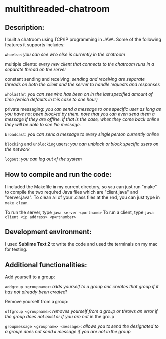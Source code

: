 multithreaded-chatroom
======================

Description: 
--------------

I built a chatroom using TCP/IP programming in JAVA. Some of the following features it supports includes: 

```whoelse```: *you can see who else is currently in the chatroom*

multiple clients: *every new client that connects to the chatroom runs in a separate thread on the server*

constant sending and receiving: *sending and receiving are separate threads on both the client and the server to handle requests and responses*

```wholasthr```: *you can see who has been on in the last specified amount of time (which defaults in this case to one hour)*

private messaging: *you can send a message to one specific user as long as you have not been blocked by them. note that you can even send them a message if they are offline. if that is the case, when they come back online they will be able to see the message.*

`broadcast`: *you can send a message to every single person currently online*

`blocking` and `unblocking` users: *you can unblock or block specific users on the network*

`logout`: *you can log out of the system*

How to compile and run the code: 
------------------------

I included the Makefile in my current directory, so you can just run "make" to compile the two required Java files which are "client.java" and "server.java". To clean all of your .class files at the end, you can just type in ```make clean```. 

To run the server, type ```java server <portname>```
To run a client, type ```java client <ip address> <portnumber>```

Development environment: 
------------------------

I used **Sublime Text 2** to write the code and used the terminals on my mac for testing. 

Additional functionalities: 
---------------------------

Add yourself to a group: 

```addgroup <groupname>```: *adds yourself to a group and creates that group if it has not already been created!*

Remove yourself from a group: 

```offgroup <groupname>```: *removes yourself from a group or throws an error if the group does not exist or if you are not* in the group

```groupmessage <groupname> <message>```: *allows you to send the designated to a group! does not send a message if you are not in the group*
